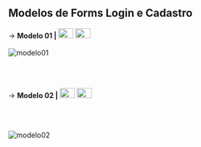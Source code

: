 ## Modelos de Forms Login e Cadastro


 &rarr; <b>Modelo 01 | </b>
  <img alt="HTML" height="20" width="30" src="https://cdn.jsdelivr.net/gh/devicons/devicon/icons/html5/html5-original.svg" />
  <img alt="CSS" height="20" width="30" src="https://cdn.jsdelivr.net/gh/devicons/devicon/icons/css3/css3-original.svg" />
<br><br>
<img src="imgs/modelo01.png" alt="modelo01">

<br><br>

 &rarr; <b>Modelo 02 | </b>
  <img alt="HTML" height="20" width="30" src="https://cdn.jsdelivr.net/gh/devicons/devicon/icons/html5/html5-original.svg" />
  <img alt="CSS" height="20" width="30" src="https://cdn.jsdelivr.net/gh/devicons/devicon/icons/css3/css3-original.svg" />
  
<br><br>

<img src="img/modelo02.png" alt="modelo02">
